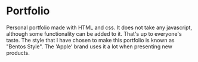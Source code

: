 # Portfolio
Personal portfolio made with HTML and css. It does not take any javascript, although some functionality can be added to it. That's up to everyone's taste.  The style that I have chosen to make this portfolio is known as "Bentos Style". The 'Apple' brand uses it a lot when presenting new products.
